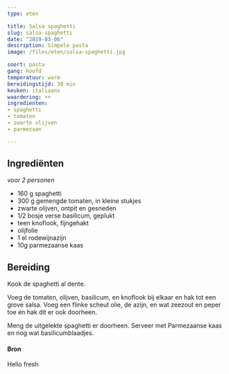 ```yaml
---
type: eten

title: Salsa spaghetti
slug: salsa-spaghetti 
date: "2019-03-06"
description: Simpele pasta
image: /files/eten/salsa-spaghetti.jpg

soort: pasta
gang: hoofd
temperatuur: warm
bereidingstijd: 30 min
keuken: italiaans
waardering: ++
ingredienten:
- spaghetti
- tomaten
- zwarte olijven
- parmezaan

---
```


## Ingrediënten

*voor 2 personen*

* 160 g spaghetti
* 300 g gemengde tomaten, in kleine stukjes
* zwarte olijven, ontpit en gesneden
* 1/2 bosje verse basilicum, geplukt
* teen knoflook, fijngehakt
* olijfolie
* 1 el rodewijnazijn
* 10g parmezaanse kaas

## Bereiding

Kook de spaghetti al dente.

Voeg de tomaten, olijven, basilicum, en knoflook bij elkaar en hak tot een grove salsa. Voeg een flinke scheut olie, de azijn, en wat zeezout en peper toe en hak dit er ook doorheen.

Meng de uitgelekte spaghetti er doorheen. Serveer met Parmezaanse kaas en nog wat basilicumblaadjes.

#### Bron

Hello fresh
